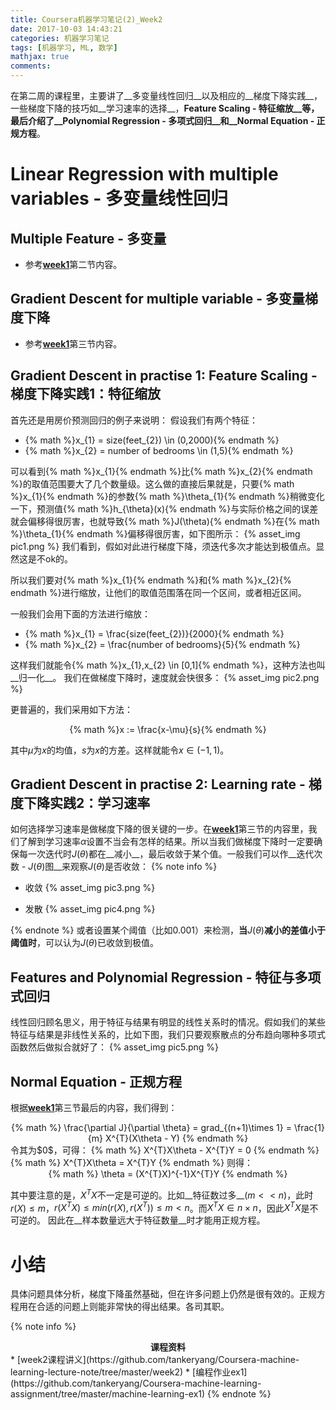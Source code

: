```yaml
---
title: Coursera机器学习笔记(2)_Week2
date: 2017-10-03 14:43:21
categories: 机器学习笔记
tags: [机器学习, ML, 数学]
mathjax: true
comments:
---
```

在第二周的课程里，主要讲了__多变量线性回归__以及相应的__梯度下降实践__，一些梯度下降的技巧如__学习速率的选择__，__Feature Scaling - 特征缩放__等，最后介绍了__Polynomial Regression - 多项式回归__和__Normal Equation - 正规方程__。

<!--more-->

# Linear Regression with multiple variables - 多变量线性回归
## Multiple Feature - 多变量
* 参考[__week1__](https://tankeryang.github.io/posts/Coursera机器学习笔记-1-Week1)第二节内容。

## Gradient Descent for multiple variable - 多变量梯度下降
* 参考[__week1__](https://tankeryang.github.io/posts/Coursera机器学习笔记-1-Week1)第三节内容。

## Gradient Descent in practise 1: Feature Scaling - 梯度下降实践1：特征缩放
首先还是用房价预测回归的例子来说明：
假设我们有两个特征：
* {% math %}x_{1} = size(feet_{2}) \in (0,2000){% endmath %}
* {% math %}x_{2} = number of bedrooms \in (1,5){% endmath %}

可以看到{% math %}x_{1}{% endmath %}比{% math %}x_{2}{% endmath %}的取值范围要大了几个数量级。这么做的直接后果就是，只要{% math %}x_{1}{% endmath %}的参数{% math %}\theta_{1}{% endmath %}稍微变化一下，预测值{% math %}h_{\theta}(x){% endmath %}与实际价格之间的误差就会偏移得很厉害，也就导致{% math %}J(\theta){% endmath %}在{% math %}\theta_{1}{% endmath %}偏移得很厉害，如下图所示：
{% asset_img pic1.png %}
我们看到，假如对此进行梯度下降，须迭代多次才能达到极值点。显然这是不ok的。

所以我们要对{% math %}x_{1}{% endmath %}和{% math %}x_{2}{% endmath %}进行缩放，让他们的取值范围落在同一个区间，或者相近区间。

一般我们会用下面的方法进行缩放：
* {% math %}x_{1} = \frac{size(feet_{2})}{2000}{% endmath %}
* {% math %}x_{2} = \frac{number of bedrooms}{5}{% endmath %}

这样我们就能令{% math %}x_{1},x_{2} \in [0,1]{% endmath %}，这种方法也叫__归一化__。
我们在做梯度下降时，速度就会快很多：
{% asset_img pic2.png %}

更普遍的，我们采用如下方法：
<center>
{% math %}x := \frac{x-\mu}{s}{% endmath %}
</center>

其中$\mu$为$x$的均值，$s$为$x$的方差。这样就能令$x\in (-1,1)$。

## Gradient Descent in practise 2: Learning rate - 梯度下降实践2：学习速率
如何选择学习速率是做梯度下降的很关键的一步。在[__week1__](https://tankeryang.github.io/posts/Coursera机器学习笔记-1-Week1)第三节的内容里，我们了解到学习速率$\alpha$设置不当会有怎样的结果。所以当我们做梯度下降时一定要确保每一次迭代时$J(\theta)$都在__减小__，最后收敛于某个值。一般我们可以作__迭代次数 - $J(\theta)$图__来观察$J(\theta)$是否收敛：
{% note info %}
* 收敛
{% asset_img pic3.png %}

* 发散
{% asset_img pic4.png %}

{% endnote %}
或者设置某个阈值（比如$0.001$）来检测，__当__$J(\theta)$__减小的差值小于阈值时__，可以认为$J(\theta)$已收敛到极值。

## Features and Polynomial Regression - 特征与多项式回归
线性回归顾名思义，用于特征与结果有明显的线性关系时的情况。假如我们的某些特征与结果是非线性关系的，比如下图，我们只要观察散点的分布趋向哪种多项式函数然后做拟合就好了：
{% asset_img pic5.png %}

## Normal Equation - 正规方程
根据[__week1__](https://tankeryang.github.io/posts/Coursera机器学习笔记-1-Week1)第三节最后的内容，我们得到：
<center>
{% math %} 
\frac{\partial J}{\partial \theta} = grad_{(n+1)\times 1} = \frac{1}{m} X^{T}(X\theta - Y)
{% endmath %} 
</center>
令其为$0$，可得：
{% math %} 
X^{T}X\theta - X^{T}Y = 0
{% endmath %}
{% math %}
X^{T}X\theta = X^{T}Y
{% endmath %} 
</center>
则得：
<center>
{% math %}
\theta = (X^{T}X)^{-1}X^{T}Y
{% endmath %}
</center>

其中要注意的是，$X^{T}X$不一定是可逆的。比如__特征数过多__$(m<<n)$，此时$r(X)\leq m$，$r(X^{T}X)\leq min(r(X),r(X^{T}))\leq m < n$。而$X^{T}X\in n\times n$，因此$X^{T}X$是不可逆的。
因此在__样本数量远大于特征数量__时才能用正规方程。

# 小结
具体问题具体分析，梯度下降虽然基础，但在许多问题上仍然是很有效的。正规方程用在合适的问题上则能非常快的得出结果。各司其职。

{% note info %}
<center><strong>课程资料</strong></center>
* [week2课程讲义](https://github.com/tankeryang/Coursera-machine-learning-lecture-note/tree/master/week2)
* [编程作业ex1](https://github.com/tankeryang/Coursera-machine-learning-assignment/tree/master/machine-learning-ex1)
{% endnote %}
